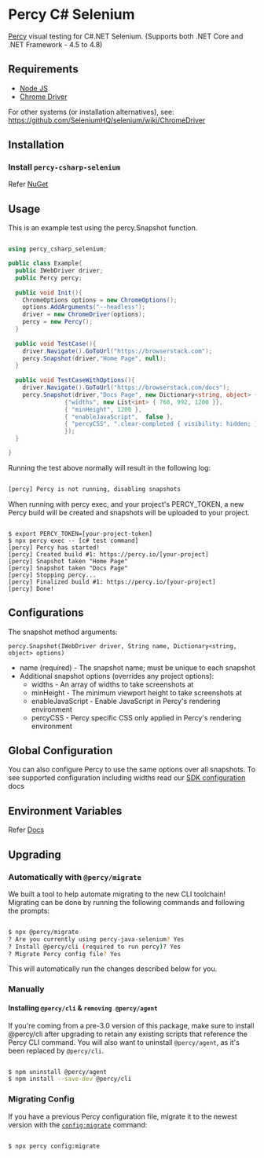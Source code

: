 # Percy C# Selenium

[Percy](https://percy.io) visual testing for C#.NET Selenium. (Supports both .NET Core and .NET Framework - 4.5 to 4.8)

## Requirements

* [Node JS](https://nodejs.org/en/)
* [Chrome Driver](https://chromedriver.chromium.org/)

For other systems (or installation alternatives), see:
https://github.com/SeleniumHQ/selenium/wiki/ChromeDriver


## Installation

### Install `percy-csharp-selenium`

Refer [NuGet](https://www.nuget.org/packages/percy-csharp-selenium)

## Usage

This is an example test using the percy.Snapshot function.

```c#

using percy_csharp_selenium;

public class Example{
  public IWebDriver driver;
  public Percy percy;
  
  public void Init(){
    ChromeOptions options = new ChromeOptions();
    options.AddArguments("--headless");
    driver = new ChromeDriver(options);
    percy = new Percy();
  }
  
  public void TestCase(){
    driver.Navigate().GoToUrl("https://browserstack.com");
    percy.Snapshot(driver,"Home Page", null);
  }
  
  public void TestCaseWithOptions(){
    driver.Navigate().GoToUrl("https://browserstack.com/docs");
    percy.Snapshot(driver,"Docs Page", new Dictionary<string, object> {
                {"widths", new List<int> { 768, 992, 1200 }},
                { "minHeight", 1200 },
                { "enableJavaScript",  false },
                { "percyCSS", ".clear-completed { visibility: hidden; }" }
                });
  }

}

```

Running the test above normally will result in the following log:

```bash

[percy] Percy is not running, disabling snapshots

```

When running with percy exec, and your project's PERCY_TOKEN, a new Percy build will be created and snapshots will be uploaded to your project.

```

$ export PERCY_TOKEN=[your-project-token]
$ npx percy exec -- [c# test command]
[percy] Percy has started!
[percy] Created build #1: https://percy.io/[your-project]
[percy] Snapshot taken "Home Page"
[percy] Snapshot taken "Docs Page"
[percy] Stopping percy...
[percy] Finalized build #1: https://percy.io/[your-project]
[percy] Done!

```

## Configurations 

The snapshot method arguments:

`percy.Snapshot(IWebDriver driver, String name, Dictionary<string, object> options)`
* name (required) - The snapshot name; must be unique to each snapshot
* Additional snapshot options (overrides any project options):
  * widths - An array of widths to take screenshots at
  * minHeight - The minimum viewport height to take screenshots at
  * enableJavaScript - Enable JavaScript in Percy's rendering environment
  * percyCSS - Percy specific CSS only applied in Percy's rendering environment

## Global Configuration

You can also configure Percy to use the same options over all snapshots. To see supported configuration including widths read our [SDK configuration](https://docs.percy.io/docs/cli-configuration) docs

## Environment Variables

Refer [Docs](https://docs.percy.io/docs/environment-variables)

## Upgrading

### Automatically with `@percy/migrate`

We built a tool to help automate migrating to the new CLI toolchain! Migrating can be done by running the following commands and following the prompts:

```bash

$ npx @percy/migrate
? Are you currently using percy-java-selenium? Yes
? Install @percy/cli (required to run percy)? Yes
? Migrate Percy config file? Yes

```

This will automatically run the changes described below for you.

### Manually

#### Installing `@percy/cli` & `removing @percy/agent`

If you're coming from a pre-3.0 version of this package, make sure to install @percy/cli after upgrading to retain any existing scripts that reference the Percy CLI command. You will also want to uninstall `@percy/agent`, as it's been replaced by `@percy/cli`.

```bash

$ npm uninstall @percy/agent
$ npm install --save-dev @percy/cli

```
### Migrating Config

If you have a previous Percy configuration file, migrate it to the newest version with the [`config:migrate`](https://github.com/percy/cli/tree/master/packages/cli-config#percy-configmigrate-filepath-output) command:

```bash

$ npx percy config:migrate

```
